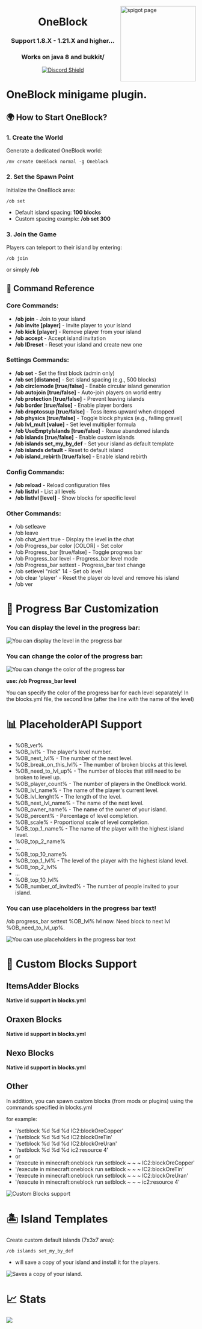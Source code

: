 <a href="https://www.spigotmc.org/resources/oneblock.83215/"><img src="https://i.ibb.co/xCRdNdM/ob.png" width="200" alt="spigot page" align="right"></a>
<div align="center">
  <h1>OneBlock</h1>
  <h3>Support 1.8.X - 1.21.X and higher...</h3>
  <h3>Works on java 8 and bukkit/</h3>

  [![Discord Shield](https://discordapp.com/api/guilds/797551904250920980/widget.png?style=shield)](https://discord.gg/zUKrmp3P9y)
</div>

# OneBlock minigame plugin.
## 🌍 How to Start OneBlock?
### 1. Create the World
Generate a dedicated OneBlock world:
```
/mv create OneBlock normal -g Oneblock 
```
### 2. Set the Spawn Point
Initialize the OneBlock area:
```
/ob set
```
- Default island spacing: **100 blocks**
- Custom spacing example: **/ob set 300**
### 3. Join the Game
Players can teleport to their island by entering:
```
/ob join  
```
or simply **/ob**
## 🔧 Command Reference
### Core Commands:
- **/ob join** - Join to your island
- **/ob invite [player]** - Invite player to your island
- **/ob kick [player]** - Remove player from your island
- **/ob accept** - Accept island invitation
- **/ob IDreset** - Reset your island and create new one

### Settings Commands:
- **/ob set** - Set the first block (admin only)
- **/ob set [distance]** - Set island spacing (e.g., 500 blocks)
- **/ob circlemode [true/false]** - Enable circular island generation
- **/ob autojoin [true/false]** - Auto-join players on world entry
- **/ob protection [true/false]** - Prevent leaving islands
- **/ob border [true/false]** - Enable player borders
- **/ob droptossup [true/false]** -	Toss items upward when dropped
- **/ob physics [true/false]** - Toggle block physics (e.g., falling gravel)
- **/ob lvl_mult [value]** - Set level multiplier formula
- **/ob UseEmptyIslands [true/false]** - Reuse abandoned islands
- **/ob islands [true/false]** - Enable custom islands
- **/ob islands set_my_by_def** - Set your island as default template
- **/ob islands default** - Reset to default island
- **/ob island_rebirth [true/false]** - Enable island rebirth

### Config Commands:
- **/ob reload** - Reload configuration files
- **/ob listlvl** - List all levels
- **/ob listlvl [level]** - Show blocks for specific level

### Other Commands:
- /ob setleave
- /ob leave
- /ob chat_alert true - Display the level in the chat
- /ob Progress_bar color [COLOR] - Set color
- /ob Progress_bar [true/false] - Toggle progress bar
- /ob Progress_bar level - Progress_bar level mode
- /ob Progress_bar settext <text> - Progress_bar text change
- /ob setlevel "nick" 14 - Set ob level
- /ob clear 'player' - Reset the player ob level and remove his island
- /ob ver

# 🎨 Progress Bar Customization
### You can display the level in the progress bar:
![You can display the level in the progress bar](https://cdn.modrinth.com/data/cached_images/e1c96b4db6e9668d4c126ec73824efe2c81e3166.jpeg)
### You can change the color of the progress bar:
![You can change the color of the progress bar](https://cdn.modrinth.com/data/cached_images/89c009c7886a62944537e9f9544b472b6b1d402a.jpeg)

**use: /ob Progress_bar level**

You can specify the color of the progress bar for each level separately! In the blocks.yml file, the second line (after the line with the name of the level)

# 📊 PlaceholderAPI Support
- %OB_ver%
- %OB_lvl% - The player's level number.
- %OB_next_lvl% - The number of the next level.
- %OB_break_on_this_lvl% - The number of broken blocks at this level.
- %OB_need_to_lvl_up% - The number of blocks that still need to be broken to level up.
- %OB_player_count% - The number of players in the OneBlock world.
- %OB_lvl_name% - The name of the player's current level.
- %OB_lvl_lenght% - The length of the level.
- %OB_next_lvl_name% - The name of the next level.​
- %OB_owner_name% - The name of the owner of your island.
- %OB_percent% - Percentage of level completion.
- %OB_scale% - Proportional scale of level completion.
- %OB_top_1_name% - The name of the player with the highest island level.
- %OB_top_2_name%
- ...
- %OB_top_10_name%
- %OB_top_1_lvl% - The level of the player with the highest island level.
- %OB_top_2_lvl%
- ...
- %OB_top_10_lvl%
- %OB_number_of_invited% - The number of people invited to your island.

### You can use placeholders in the progress bar text!
/ob progress_bar settext %OB_lvl% lvl now. Need block to next lvl %OB_need_to_lvl_up%.

![You can use placeholders in the progress bar text](https://cdn.modrinth.com/data/cached_images/0f4203d44f3cd42c4b552fad3a2320640a2289c7.jpeg)

# 🧱 Custom Blocks Support
## ItemsAdder Blocks
**Native id support in blocks.yml**

## Oraxen Blocks
**Native id support in blocks.yml**

## Nexo Blocks
**Native id support in blocks.yml**

## Other
In addition, you can spawn custom blocks (from mods or plugins) using the commands specified in blocks.yml

for example:
- '/setblock %d %d %d IC2:blockOreCopper'
- '/setblock %d %d %d IC2:blockOreTin'
- '/setblock %d %d %d IC2:blockOreUran'
- '/setblock %d %d %d ic2:resource 4'
- or
- '/execute in minecraft:oneblock run setblock ~ ~ ~ IC2:blockOreCopper'
- '/execute in minecraft:oneblock run setblock ~ ~ ~ IC2:blockOreTin'
- '/execute in minecraft:oneblock run setblock ~ ~ ~ IC2:blockOreUran'
- '/execute in minecraft:oneblock run setblock ~ ~ ~ ic2:resource 4'

![Custom Blocks support](https://cdn.modrinth.com/data/cached_images/99fd24cc477a54d9490e64ae509de3583a22bc38.png)

# 🏝️ Island Templates
Create custom default islands (7x3x7 area):
```
/ob islands set_my_by_def
```
 - will save a copy of your island and install it for the players.

![Saves a copy of your island.](https://cdn.modrinth.com/data/cached_images/9130fc987296b722efa24636730613a9dee324ec.jpeg)

# 📈 Stats
[![](https://bstats.org/signatures/bukkit/Oneblock.svg)](bstats.org/plugin/bukkit/OneBlock/14477)
